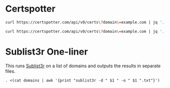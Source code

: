 # Certspotter

```zsh
curl https://certspotter.com/api/v0/certs\?domain\=example.com | jq '.[].dns_names[]' | sed 's/\"//g' | sed 's/\*\.//g' | uniq
```

```zsh
curl https://certspotter.com/api/v0/certs\?domain\=example.com | jq '.[].dns_names[]' | sed 's/\"//g' | sed 's/\*\.//g' | uniq | dig +short -f - | uniq | nmap -T5 -Pn -sS -i - -p 80,443,21,22,8080,8081,8443 --open -n -oG -
```

# Sublist3r One-liner

This runs [Sublist3r](https://github.com/aboul3la/Sublist3r) on a list of domains and outputs the results in separate files.

```
. <(cat domains | awk '{print "sublist3r -d " $1 " -o " $1 ".txt"}')
```
